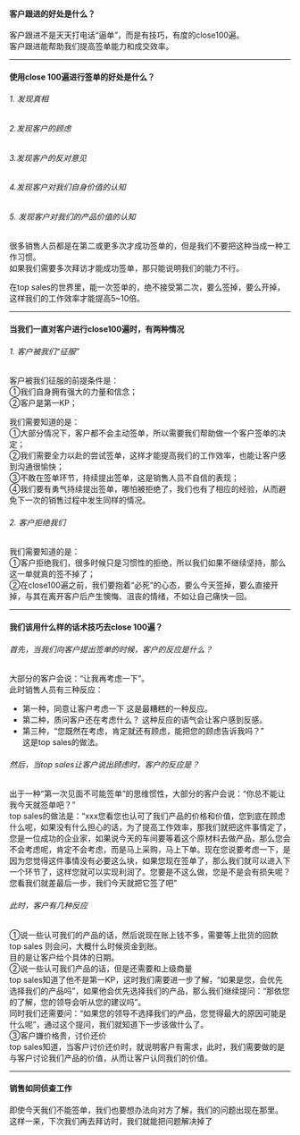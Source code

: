 #### 客户跟进的好处是什么？     
客户跟进不是天天打电话“逼单”，而是有技巧，有度的close100遍。       
客户跟进能帮助我们提高签单能力和成交效率。      
*****
 #### 使用close 100遍进行签单的好处是什么？
 ###### 1. 发现真相
 ###### 2.发现客户的顾虑
 ###### 3.发现客户的反对意见
 ###### 4.发现客户对我们自身价值的认知
 ###### 5. 发现客户对我们的产品价值的认知
      
很多销售人员都是在第二或更多次才成功签单的，但是我们不要把这种当成一种工作习惯。       
如果我们需要多次拜访才能成功签单，那只能说明我们的能力不行。       
           
在top sales的世界里，能一次签单的，绝不接受第二次，要么签掉，要么开掉，这样我们的工作效率才能提高5~10倍。
      
******
#### 当我们一直对客户进行close100遍时，有两种情况
###### 1. 客户被我们“征服”
客户被我们征服的前提条件是：      
①我们自身拥有强大的力量和信念；     
②客户是第一KP；       
      
我们需要知道的是：      
①大部分情况下，客户都不会主动签单，所以需要我们帮助做一个客户签单的决定；     
②我们需要全力以赴的尝试签单，这样才能提高我们的工作效率，也能让客户感到沟通很愉快；       
③不敢在签单环节，持续提出签单，这是销售人员不自信的表现；     
④我们要有勇气持续提出签单，哪怕被拒绝了，我们也有了相应的经验，从而避免下一次的销售过程中发生同样的情况。      
        
###### 2. 客户拒绝我们
我们需要知道的是：      
①客户拒绝我们，很多时候只是习惯性的拒绝，所以我们如果不继续坚持，那么这一单就真的签不掉了；       
②在close100遍之前，我们要抱着“必死”的心态，要么今天签掉，要么直接开掉，与其在离开客户后产生懊悔、沮丧的情绪，不如让自己痛快一回。       
     
*****
#### 我们该用什么样的话术技巧去close 100遍？
###### 首先，当我们向客户提出签单的时候，客户的反应是什么？     
大部分的客户会说：“让我再考虑一下”。       
此时销售人员有三种反应：       
- 第一种，同意让客户考虑一下
这是最糟糕的一种反应。     
- 第二种，质问客户还在考虑什么？
这种反应的语气会让客户感到反感。
- 第三种，“您既然在考虑，肯定就还有顾虑，能把您的顾虑告诉我吗？”     
这是top sales的做法。      
    
###### 然后，当top sales让客户说出顾虑时，客户的反应是？  
出于一种“第一次见面不可能签单”的思维惯性，大部分的客户会说：“你总不能让我今天就签单吧？”        
top sales的做法是：“xxx您看您也认可了我们产品的价格和价值，您到底在顾虑什么呢，如果没有什么担心的话，为了提高工作效率，那我们就把这件事情定了，您是一位成功的企业家，如果说今天的车间要等着这个原材料去做产品，那么您会不会考虑呢，肯定不会考虑，而是马上采购，马上下单。现在您说要考虑一下，是因为您觉得这件事情没有必要这么块，如果您现在签单了，那么我们就可以进入下一个环节了，这样您就可以实现利润了。您要是不这么做，您是不是会有损失呢？您看我们就差最后一步，我们今天就把它签了吧”        
     
###### 此时，客户有几种反应
①说一些认可我们的产品的话，然后说现在账上钱不多，需要等上批货的回款        
top sales 则会问，大概什么时候资金到账。        
目的是让客户给个具体的日期。          
②说一些认可我们产品的话，但是还需要和上级商量        
top sales知道了他不是第一KP，这时我们需要进一步了解，“如果是您，会优先选择我们的产品吗”，如果他会优先选择我们的产品，那么我们继续提问：“那依您的了解，您的领导会听从您的建议吗”。     
同时我们还需要问：“如果您的领导不选择我们的产品，您觉得最大的原因可能是什么呢”，通过这个提问，我们就知道下一步该做什么了。        
③客户嫌价格贵，讨价还价       
top sales知道，当客户讨价还价时，就说明客户有需求，此时，我们需要做的是与客户讨论我们产品的价值，从而让客户认同我们的价值。       
*****
#### 销售如同侦查工作
即使今天我们不能签单，我们也要想办法向对方了解，我们的问题出现在那里。       
这样一来，下次我们再去拜访时，我们就能把问题解决掉了